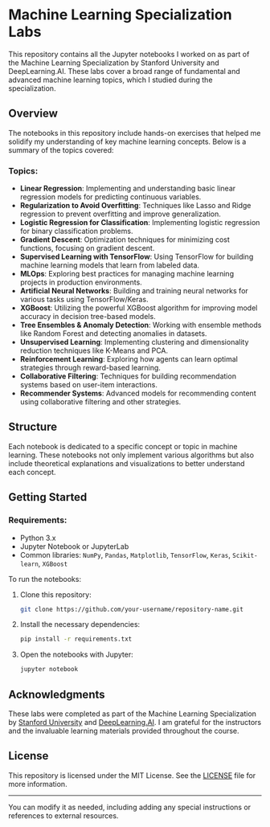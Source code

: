 # Machine Learning Specialization Labs

This repository contains all the Jupyter notebooks I worked on as part of the Machine Learning Specialization by Stanford University and DeepLearning.AI. These labs cover a broad range of fundamental and advanced machine learning topics, which I studied during the specialization.

## Overview

The notebooks in this repository include hands-on exercises that helped me solidify my understanding of key machine learning concepts. Below is a summary of the topics covered:

### Topics:
- **Linear Regression**: Implementing and understanding basic linear regression models for predicting continuous variables.
- **Regularization to Avoid Overfitting**: Techniques like Lasso and Ridge regression to prevent overfitting and improve generalization.
- **Logistic Regression for Classification**: Implementing logistic regression for binary classification problems.
- **Gradient Descent**: Optimization techniques for minimizing cost functions, focusing on gradient descent.
- **Supervised Learning with TensorFlow**: Using TensorFlow for building machine learning models that learn from labeled data.
- **MLOps**: Exploring best practices for managing machine learning projects in production environments.
- **Artificial Neural Networks**: Building and training neural networks for various tasks using TensorFlow/Keras.
- **XGBoost**: Utilizing the powerful XGBoost algorithm for improving model accuracy in decision tree-based models.
- **Tree Ensembles & Anomaly Detection**: Working with ensemble methods like Random Forest and detecting anomalies in datasets.
- **Unsupervised Learning**: Implementing clustering and dimensionality reduction techniques like K-Means and PCA.
- **Reinforcement Learning**: Exploring how agents can learn optimal strategies through reward-based learning.
- **Collaborative Filtering**: Techniques for building recommendation systems based on user-item interactions.
- **Recommender Systems**: Advanced models for recommending content using collaborative filtering and other strategies.

## Structure

Each notebook is dedicated to a specific concept or topic in machine learning. These notebooks not only implement various algorithms but also include theoretical explanations and visualizations to better understand each concept.

## Getting Started

### Requirements:
- Python 3.x
- Jupyter Notebook or JupyterLab
- Common libraries: `NumPy`, `Pandas`, `Matplotlib`, `TensorFlow`, `Keras`, `Scikit-learn`, `XGBoost`

To run the notebooks:
1. Clone this repository:
   ```bash
   git clone https://github.com/your-username/repository-name.git
   ```
2. Install the necessary dependencies:
   ```bash
   pip install -r requirements.txt
   ```
3. Open the notebooks with Jupyter:
   ```bash
   jupyter notebook
   ```

## Acknowledgments

These labs were completed as part of the Machine Learning Specialization by [Stanford University](https://www.stanford.edu/) and [DeepLearning.AI](https://www.deeplearning.ai/). I am grateful for the instructors and the invaluable learning materials provided throughout the course.

## License

This repository is licensed under the MIT License. See the [LICENSE](LICENSE) file for more information.

---

You can modify it as needed, including adding any special instructions or references to external resources.
